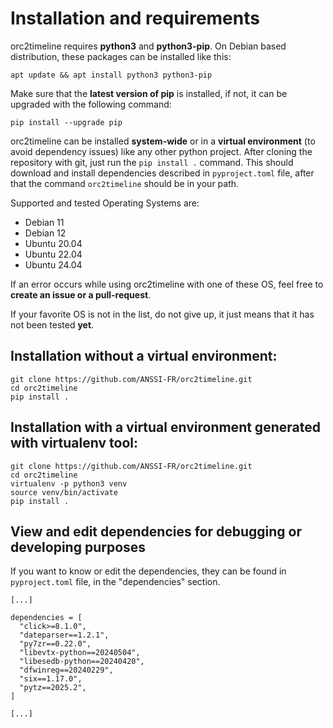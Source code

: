 # Installation and requirements

orc2timeline requires **python3** and **python3-pip**. On Debian based distribution, these packages can be installed like this:
```
apt update && apt install python3 python3-pip
```

Make sure that the **latest version of pip** is installed, if not, it can be upgraded with the following command:
```
pip install --upgrade pip
```

orc2timeline can be installed **system-wide** or in a **virtual environment** (to avoid dependency issues) like any other python project. After cloning the repository with git, just run the `pip install .` command. This should download and install dependencies described in `pyproject.toml` file, after that the command `orc2timeline` should be in your path.

Supported and tested Operating Systems are:
  - Debian 11
  - Debian 12
  - Ubuntu 20.04
  - Ubuntu 22.04
  - Ubuntu 24.04

If an error occurs while using orc2timeline with one of these OS, feel free to **create an issue or a pull-request**.

If your favorite OS is not in the list, do not give up, it just means that it has not been tested **yet**.

## Installation without a virtual environment:

```
git clone https://github.com/ANSSI-FR/orc2timeline.git
cd orc2timeline
pip install .
```

## Installation with a virtual environment generated with virtualenv tool:

```
git clone https://github.com/ANSSI-FR/orc2timeline.git
cd orc2timeline
virtualenv -p python3 venv
source venv/bin/activate
pip install .
```

## View and edit dependencies for debugging or developing purposes

If you want to know or edit the dependencies, they can be found in `pyproject.toml` file, in the "dependencies" section.
```
[...]

dependencies = [
  "click>=8.1.0",
  "dateparser==1.2.1",
  "py7zr==0.22.0",
  "libevtx-python==20240504",
  "libesedb-python==20240420",
  "dfwinreg==20240229",
  "six==1.17.0",
  "pytz==2025.2",
]

[...]
```
